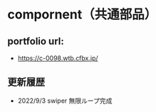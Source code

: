 # compornent（共通部品）

## portfolio url:

- https://c-0098.wtb.cfbx.jp/

## 更新履歴

- 2022/9/3 swiper 無限ループ完成
